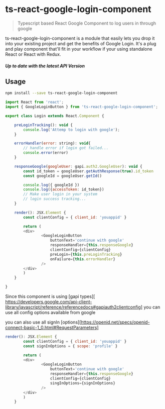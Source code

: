 # ts-react-google-login-component
> Typescript based React Google Component to log users in through google

ts-react-google-login-component is a module that easily lets you drop it into
your existing project and get the benefits of Google Login. It's a plug and
play component that'll fit in your workflow if your using standalone React or
React with Redux.


##### Up to date with the latest API Version

## Usage
```bash
npm install --save ts-react-google-login-component
```
```js
import React from 'react';
import { GoogleLoginButton } from 'ts-react-google-login-component';

export class Login extends React.Component {

    preLoginTracking(): void {
        console.log('Attemp to login with google');
    }

    errorHandler(error: string): void{
        // handle error if login got failed...
        console.error(error)
    }

    responseGoogle(googleUser: gapi.auth2.GoogleUser): void {
        const id_token = googleUser.getAuthResponse(true).id_token
        const googleId = googleUser.getId()

        console.log({ googleId })
        console.log({accessToken: id_token})
        // Make user login in your system
        // login success tracking...
    }

    render(): JSX.Element {
        const clientConfig = { client_id: 'youappid' }

        return (
        <div>
                <GoogleLoginButton
                    buttonText='continue with google'
                    responseHandler={this.responseGoogle}
                    clientConfig={clientConfig}
                    preLogin={this.preLoginTracking}
                    onFailure={this.errorHandler}
                />
        </div>
        )
    }

}
```

Since this component is using [gapi types][ https://developers.google.com/api-client-library/javascript/reference/referencedocs#gapiauth2clientconfig] you can use all config options available from google

you can also use all signIn [options][https://openid.net/specs/openid-connect-basic-1_0.html#RequestParameters]
```js
render(): JSX.Element {
        const clientConfig = { client_id: 'youappid' }
        const signInOptions = { scope: 'profile' }

        return (
        <div>
                <GoogleLoginButton
                    buttonText='continue with google'
                    responseHandler={this.responseGoogle}
                    clientConfig={clientConfig}
                    singInOptions={signInOptions}
                />
        </div>
        )
    }
```